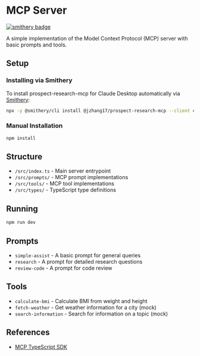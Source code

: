 # MCP Server

[![smithery badge](https://smithery.ai/badge/@jzhang17/prospect-research-mcp)](https://smithery.ai/server/@jzhang17/prospect-research-mcp)

A simple implementation of the Model Context Protocol (MCP) server with basic prompts and tools.

## Setup

### Installing via Smithery

To install prospect-research-mcp for Claude Desktop automatically via [Smithery](https://smithery.ai/server/@jzhang17/prospect-research-mcp):

```bash
npx -y @smithery/cli install @jzhang17/prospect-research-mcp --client claude
```

### Manual Installation
```bash
npm install
```

## Structure

- `/src/index.ts` - Main server entrypoint
- `/src/prompts/` - MCP prompt implementations
- `/src/tools/` - MCP tool implementations
- `/src/types/` - TypeScript type definitions

## Running

```bash
npm run dev
```

## Prompts

- `simple-assist` - A basic prompt for general queries
- `research` - A prompt for detailed research questions
- `review-code` - A prompt for code review

## Tools

- `calculate-bmi` - Calculate BMI from weight and height
- `fetch-weather` - Get weather information for a city (mock)
- `search-information` - Search for information on a topic (mock)

## References

- [MCP TypeScript SDK](https://github.com/modelcontextprotocol/typescript-sdk)

